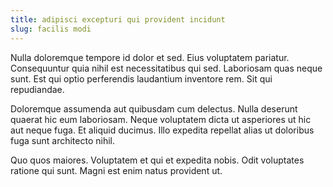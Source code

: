 ```yaml
---
title: adipisci excepturi qui provident incidunt
slug: facilis modi
---
```


Nulla doloremque tempore id dolor et sed. Eius voluptatem pariatur. Consequuntur quia nihil est necessitatibus qui sed. Laboriosam quas neque sunt. Est qui optio perferendis laudantium inventore rem. Sit qui repudiandae.

Doloremque assumenda aut quibusdam cum delectus. Nulla deserunt quaerat hic eum laboriosam. Neque voluptatem dicta ut asperiores ut hic aut neque fuga. Et aliquid ducimus. Illo expedita repellat alias ut doloribus fuga sunt architecto nihil.

Quo quos maiores. Voluptatem et qui et expedita nobis. Odit voluptates ratione qui sunt. Magni est enim natus provident ut.
